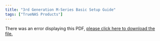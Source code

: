 ```yaml
---
title: "3rd Generation M-Series Basic Setup Guide"
tags: ["TrueNAS Products"]
---
```


<object data="https://www.truenas.com/docs/files/M-Series-G3-BSG3.1.pdf" type="application/pdf" width="95%" height="1000">
  There was an error displaying this PDF, <a href="https://www.truenas.com/docs/files/M-Series-G3-BSG3.1.pdf">please click here to download the file.</a>
</object>
